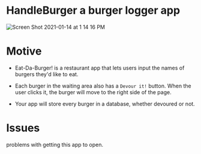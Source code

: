 # HandleBurger a burger logger app

![Screen Shot 2021-01-14 at 1 14 16 PM](https://user-images.githubusercontent.com/60681276/104637499-7a1a5400-566a-11eb-9ad3-bef216c4e0e7.png)
# Motive

* Eat-Da-Burger! is a restaurant app that lets users input the names of burgers they'd like to eat.

* Each burger in the waiting area also has a `Devour it!` button. When the user clicks it, the burger will move to the right side of the page.

* Your app will store every burger in a database, whether devoured or not.


# Issues
problems with getting this app to open.